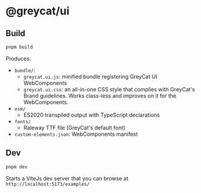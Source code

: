 # @greycat/ui

## Build
```sh
pnpm build
```
Produces:
- `bundle/`:
  - `greycat.ui.js`: minified bundle registering GreyCat UI WebComponents
  - `greycat.ui.css`: an all-in-one CSS style that complies with GreyCat's Brand guidelines. Works class-less and improves on it for the WebComponents.
- `esm/`
  - ES2020 transpiled output with TypeScript declarations
- `fonts/`
  - Raleway TTF file (GreyCat's default font)
- `custom-elements.json`: WebComponents manifest

## Dev
```sh
pnpm dev
```
Starts a ViteJs dev server that you can browse at `http://localhost:5173/examples/`